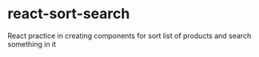# react-sort-search
React practice in creating components for sort list of products and search something in it
